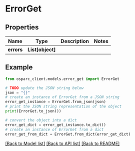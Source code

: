 # ErrorGet


## Properties

Name | Type | Description | Notes
------------ | ------------- | ------------- | -------------
**errors** | **List[object]** |  | 

## Example

```python
from osparc_client.models.error_get import ErrorGet

# TODO update the JSON string below
json = "{}"
# create an instance of ErrorGet from a JSON string
error_get_instance = ErrorGet.from_json(json)
# print the JSON string representation of the object
print(ErrorGet.to_json())

# convert the object into a dict
error_get_dict = error_get_instance.to_dict()
# create an instance of ErrorGet from a dict
error_get_from_dict = ErrorGet.from_dict(error_get_dict)
```
[[Back to Model list]](../README.md#documentation-for-models) [[Back to API list]](../README.md#documentation-for-api-endpoints) [[Back to README]](../README.md)


